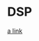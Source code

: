 # DSP
[a link]([https://github.com/user/repo/blob/branch/other_file.md](https://github.com/m0radt/Distributed-System-Programming.git))
